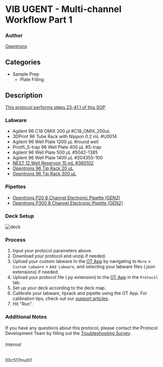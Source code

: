 # VIB UGENT - Multi-channel Workflow Part 1


### Author
[Opentrons](https://opentrons.com/)


## Categories
* Sample Prep
	* Plate Filling


## Description
[This protocol performs steps 23-41.1 of this SOP](https://opentrons-protocol-library-website.s3.amazonaws.com/custom-README-images/00c517-multi/VIB-UGENT_Customized_protocol_S-trap_steps_Multi.xlsx)


### Labware
* Agilent 96 C18 OMIX 200 µl #C18_OMIX_200uL
* 3DPrint 96 Tube Rack with Nippon 0.2 mL #U0014
* Agilent 96 Well Plate 1200 µL #round well
* Protifi_S-trap 96 Well Plate 400 µL #S-trap
* Agilent 96 Well Plate 500 µL #5042-1385
* Agilent 96 Well Plate 1400 µL #204355-100
* [NEST 12 Well Reservoir 15 mL #360102](http://www.cell-nest.com/page94?_l=en&product_id=102)
* [Opentrons 96 Tip Rack 20 µL](https://shop.opentrons.com/collections/opentrons-tips/products/opentrons-10ul-tips)
* [Opentrons 96 Tip Rack 300 µL](https://shop.opentrons.com/collections/opentrons-tips/products/opentrons-300ul-tips)


### Pipettes
* [Opentrons P20 8 Channel Electronic Pipette (GEN2)](https://shop.opentrons.com/8-channel-electronic-pipette/)
* [Opentrons P300 8 Channel Electronic Pipette (GEN2)](https://shop.opentrons.com/8-channel-electronic-pipette/)


### Deck Setup
![deck](https://opentrons-protocol-library-website.s3.amazonaws.com/custom-README-images/00c517-multi/pt1.png)




### Process
1. Input your protocol parameters above.
2. Download your protocol and unzip if needed.
3. Upload your custom labware to the [OT App](https://opentrons.com/ot-app) by navigating to `More` > `Custom Labware` > `Add Labware`, and selecting your labware files (.json extensions) if needed.
4. Upload your protocol file (.py extension) to the [OT App](https://opentrons.com/ot-app) in the `Protocol` tab.
5. Set up your deck according to the deck map.
6. Calibrate your labware, tiprack and pipette using the OT App. For calibration tips, check out our [support articles](https://support.opentrons.com/en/collections/1559720-guide-for-getting-started-with-the-ot-2).
7. Hit "Run".


### Additional Notes
If you have any questions about this protocol, please contact the Protocol Development Team by filling out the [Troubleshooting Survey](https://protocol-troubleshooting.paperform.co/).


###### Internal
00c517multi1
